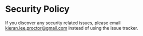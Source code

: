 # Security Policy

If you discover any security related issues, please email kieran.lee.proctor@gmail.com instead of using the issue tracker.

